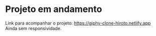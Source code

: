 # Projeto em andamento

Link para acompanhar o projeto: https://giphy-clone-hiroto.netlify.app
<br>
Ainda sem responsividade.
